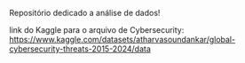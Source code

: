 Repositório dedicado a análise de dados!


link do Kaggle para o arquivo de Cybersecurity:
https://www.kaggle.com/datasets/atharvasoundankar/global-cybersecurity-threats-2015-2024/data
